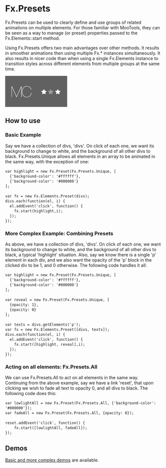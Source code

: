 Fx.Presets
==========

Fx.Presets can be used to clearly define and use groups of related animations on multiple elements. For those familiar with MooTools, they can be seen as a way to manage (or preset) properties passed to the Fx.Elements::start method.

Using Fx.Presets offers two main advantages over other methods. It results in smoother animations then using multiple Fx.* instances simultaneously. It also results in nicer code than when using a single Fx.Elements instance to transition styles across different elements from multiple groups at the same time.

![Screenshot](http://github.com/michalc/Fx.Presets/blob/master/Images/Fx.Presets.png)

How to use
----------

### Basic Example

Say we have a collection of divs, 'divs'. On click of each one, we want its background to change to white, and the background of all other divs to black. Fx.Presets.Unique allows all elements in an array to be animated in the same way, with the exception of one:

	var highlight = new Fx.Preset(Fx.Presets.Unique, [
	  {'background-color': '#ffffff'},
	  {'background-color': '#000000'}
	];
	 
	var fx = new Fx.Elements.Preset(divs);
	divs.each(function(el, i) {
	  el.addEvent('click', function() {
	    fx.start(highlight,i);
	  });
	});


### More Complex Example: Combining Presets

As above, we have a collection of divs, 'divs'. On click of each one, we want its background to change to white, and the background of all other divs to black, a typical 'highlight' situation. Also, say we know there is a single 'p' element in each div, and we also want the opacity of the 'p' block in the clicked div to be 1, and 0 otherwise. The following code handles it all:

	var highlight = new Fx.Preset(Fx.Presets.Unique, [
	  {'background-color': '#ffffff'},
	  {'background-color': '#000000'}
	];
	 
	var reveal = new Fx.Preset(Fx.Presets.Unique, [
	  {opacity: 1},
	  {opacity: 0}
	];
 
	var texts = divs.getElements('p');
	var fx = new Fx.Elements.Preset([divs, texts]);
	divs.each(function(el, i) {
	  el.addEvent('click', function() {
	    fx.start([highlight, reveal],i);
	  });
	});
	

### Acting on all elements: Fx.Presets.All

We can use Fx.Presets.All to act on all elements in the same way. Continuing from the above example, say we have a link 'reset', that upon clicking we wish to fade all text to opacity 0, and all divs to black. The following code does this:

	var lowlightAll = new Fx.Preset(Fx.Presets.All, {'background-color': '#000000'});
	var fadeAll = new Fx.Preset(Fx.Presets.All, {opacity: 0});
	 
	reset.addEvent('click', function() {
	    fx.start([lowlightAll, fadeAll]);
	});



Demos
-----

[Basic and more complex demos](http://yetagain.net/plugins/fxpresets/demos/) are available.